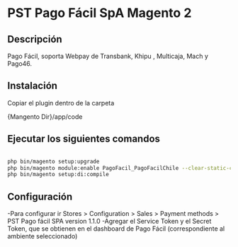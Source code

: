 PST Pago Fácil SpA  Magento 2
============================================================

## Descripción ##

Pago Fácil, soporta Webpay de Transbank, Khipu , Multicaja, Mach y Pago46.

## Instalación ##

Copiar el plugin dentro de la carpeta

{Mangento Dir}/app/code


## Ejecutar los siguientes comandos ##

```bash

php bin/magento setup:upgrade
php bin/magento module:enable PagoFacil_PagoFacilChile --clear-static-content
php bin/magento setup:di:compile

```

## Configuración ##

-Para configurar ir Stores > Configuration > Sales > Payment methods > PST Pago fácil SPA version 1.1.0
-Agregar el Service Token y el Secret Token, que se obtienen en el dashboard de Pago Fácil (correspondiente al ambiente seleccionado)

